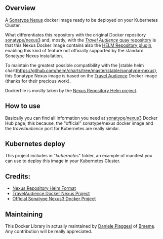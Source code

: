 ## Overview

A [Sonatype Nexus](https://www.sonatype.com/nexus-repository-sonatype) docker image ready to be deployed on your Kubernetes Cluster.

What differentiates this repository with the original Docker repository [sonatype/nexus3](https://hub.docker.com/r/sonatype/nexus3/) and, mostly, with the [_Travel Audience_ quay repository](https://quay.io/repository/travelaudience/docker-nexus) is that this Nexus Docker image contains also the [HELM Repository plugin](https://github.com/sonatype-nexus-community/nexus-repository-helm), enabling this kind of feature not officially supported by the standard Sonatype Nexus installation.

To maintain the greatest possible compatibility with the [stable helm chart(https://github.com/helm/charts/tree/master/stable/sonatype-nexus), this Sonatype Nexus image is based on the [Travel Audience](https://travelaudience.com/) Docker image (thanks for their precious work).  

Dockerfile is mostly taken by the [Nexus Repository Helm project](https://github.com/sonatype-nexus-community/nexus-repository-helm/blob/master/Dockerfile).

## How to use
Basically you can find all information you need at [sonatype/nexus3](https://hub.docker.com/r/sonatype/nexus3/) Docker Hub page; this because, the "official" sonatype/nexus docker image and the _travelaudience_ port for Kubernetes are really similar.

## Kubernetes deploy
This project includes in "_kubernetes_" folder, an example of manifest you can use to deploy this image in your Kubernetes Cluster.

## Credits:
* [Nexus Repository Helm Format](https://github.com/sonatype-nexus-community/nexus-repository-helm)
* [TravelAudience Docker Nexus Project](https://quay.io/repository/travelaudience/docker-nexus)
* [Official Sonatype Nexus3 Docker Project](https://hub.docker.com/r/sonatype/nexus3/)

## Maintaining
This Docker Library in actually maintained by [Daniele Piaggesi](mailto:daniele.piaggesi@bmeme.com) of [Bmeme](http://www.bmeme.com). Any contribution will be really appreciated.